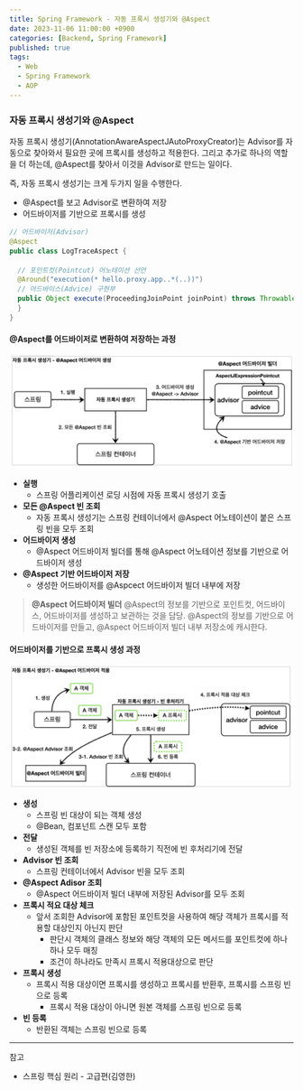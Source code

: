 ```yaml
---
title: Spring Framework - 자동 프록시 생성기와 @Aspect
date: 2023-11-06 11:00:00 +0900
categories: [Backend, Spring Framework]
published: true
tags:
  - Web
  - Spring Framework
  - AOP
---
```


### 자동 프록시 생성기와 @Aspect

자동 프록시 생성기(AnnotationAwareAspectJAutoProxyCreator)는 Advisor를 자동으로 찾아와서 필요한 곳에 프록시를 생성하고 적용한다.
그리고 추가로 하나의 역할을 더 하는데, @Aspect를 찾아서 이것을 Advisor로 만드는 일이다.

즉, 자동 프록시 생성기는 크게 두가지 일을 수행한다.

- @Aspect를 보고 Advisor로 변환하여 저장
- 어드바이저를 기반으로 프록시를 생성

```java
// 어드바이저(Advisor)
@Aspect
public class LogTraceAspect {

  // 포인트컷(Pointcut) 어노테이션 선언
  @Around("execution(* hello.proxy.app..*(..))")
  // 어드바이스(Advice) 구현부
  public Object execute(ProceedingJoinPoint joinPoint) throws Throwable  {
  }
}
```

#### @Aspect를 어드바이저로 변환하여 저장하는 과정

![Alt text](/assets/posts/img/spring/spring_basic/spring_12_01.png)

- **실행**
  - 스프링 어플리케이션 로딩 시점에 자동 프록시 생성기 호출
- **모든 @Aspect 빈 조회**
  - 자동 프록시 생성기는 스프링 컨테이너에서 @Aspect 어노테이션이 붙은 스프링 빈을 모두 조회
- **어드바이저 생성**
  - @Aspect 어드바이저 빌더를 통해 @Aspect 어노테이션 정보를 기반으로 어드바이저 생성
- **@Aspect 기반 어드바이저 저장**
  - 생성한 어드바이저를 @Aspcect 어드바이저 빌더 내부에 저장

> **@Aspect 어드바이저 빌더**
> @Aspect의 정보를 기반으로 포인트컷, 어드바이스, 어드바이저를 생성하고 보관하는 것을 담당.
> @Aspect의 정보를 기반으로 어드바이저를 만들고, @Aspect 어드바이저 빌더 내부 저장소에 캐시한다.

#### 어드바이저를 기반으로 프록시 생성 과정

![Alt text](/assets/posts/img/spring/spring_basic/spring_12_02.png)

- **생성**
  - 스프링 빈 대상이 되는 객체 생성
  - @Bean, 컴포넌트 스캔 모두 포함
- **전달**
  - 생성된 객체를 빈 저장소에 등록하기 직전에 빈 후처리기에 전달
- **Advisor 빈 조회**
  - 스프링 컨테이너에서 Advisor 빈을 모두 조회
- **@Aspect Adisor 조회**
  - @Aspect 어드바이저 빌더 내부에 저장된 Advisor를 모두 조회
- **프록시 적요 대상 체크**
  - 앞서 조회한 Advisor에 포함된 포인트컷을 사용하여 해당 객체가 프록시를 적용할 대상인지 아닌지 판단
    - 판단시 객체의 클래스 정보와 해당 객체의 모든 메서드를 포인트컷에 하나하나 모두 매칭
    - 조건이 하나라도 만족시 프록시 적용대상으로 판단
- **프록시 생성**
  - 프록시 적용 대상이면 프록시를 생성하고 프록시를 반환후, 프록시를 스프링 빈으로 등록
    - 프록시 적용 대상이 아니면 원본 객체를 스프링 빈으로 등록
- **빈 등록**
  - 반환된 객체는 스프링 빈으로 등록

---

참고

- 스프링 핵심 원리 - 고급편(김영한)
